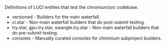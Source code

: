 Definitions of LUCI entities that test the chromium/src codebase.

* versioned - Builders for the main waterfall.
* ci.star - Non-main waterfall builders that do post-submit testing.
* try.star, gpu.try.star, swangle.try.star - Non-main waterfall builders that do
  pre-submit testing.
* consoles - Manually curated consoles for chromium subproject builders.
